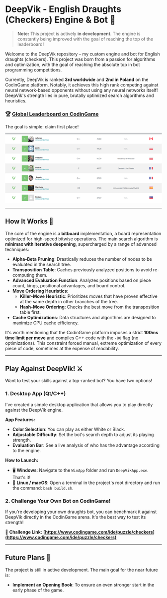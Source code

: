 # DeepVik - English Draughts (Checkers) Engine & Bot 🤖

> **Note:** This project is actively **in development**. The engine is constantly being improved with the goal of reaching the top of the leaderboard!

Welcome to the DeepVik repository – my custom engine and bot for English draughts (checkers). This project was born from a passion for algorithms and optimization, with the goal of reaching the absolute top in bot programming competitions.

Currently, DeepVik is ranked **3rd worldwide** and **2nd in Poland** on the CodinGame platform. Notably, it achieves this high rank competing against neural network-based opponents without using any neural networks itself! DeepVik's strength lies in pure, brutally optimized search algorithms and heuristics.

### 🏆 [Global Leaderboard on CodinGame](https://www.codingame.com/multiplayer/bot-programming/checkers/leaderboard)
The goal is simple: claim first place!

[![Global Leaderboard](pic.png)](https://www.codingame.com/multiplayer/bot-programming/checkers/leaderboard)

---

## How It Works 🧠

The core of the engine is a **bitboard** implementation, a board representation optimized for high-speed bitwise operations. The main search algorithm is **minimax with iterative deepening**, supercharged by a range of advanced techniques:

* **Alpha-Beta Pruning**: Drastically reduces the number of nodes to be evaluated in the search tree.
* **Transposition Table**: Caches previously analyzed positions to avoid re-computing them.
* **Advanced Evaluation Function**: Analyzes positions based on piece count, kings, positional advantages, and board control.
* **Move Ordering Heuristics**:
    * **Killer-Move Heuristic**: Prioritizes moves that have proven effective at the same depth in other branches of the tree.
    * **Hash-Move Ordering**: Checks the best move from the transposition table first.
* **Cache Optimizations**: Data structures and algorithms are designed to maximize CPU cache efficiency.

It's worth mentioning that the CodinGame platform imposes a strict **100ms time limit per move** and compiles C++ code with the `-O0` flag (no optimizations). This constraint forced manual, extreme optimization of every piece of code, sometimes at the expense of readability.

---

## Play Against DeepVik! ⚔️

Want to test your skills against a top-ranked bot? You have two options!

### 1. Desktop App (Qt/C++)

I've created a simple desktop application that allows you to play directly against the DeepVik engine.

**App Features:**
* **Color Selection**: You can play as either White or Black.
* **Adjustable Difficulty**: Set the bot's search depth to adjust its playing strength.
* **Evaluation Bar**: See a live analysis of who has the advantage according to the engine.

**How to Launch:**
* 🖥️ **Windows**: Navigate to the `WinApp` folder and run `DeepVikApp.exe`. That's it!
* 🐧 **Linux / macOS**: Open a terminal in the project's root directory and run the command: `bash build.sh`.

### 2. Challenge Your Own Bot on CodinGame!

If you're developing your own draughts bot, you can benchmark it against DeepVik directly in the CodinGame arena. It's the best way to test its strength!

🔗 **Challenge Link:** **[https://www.codingame.com/ide/puzzle/checkers](https://www.codingame.com/ide/puzzle/checkers)**

---

## Future Plans 🚀

The project is still in active development. The main goal for the near future is:
* **Implement an Opening Book**: To ensure an even stronger start in the early phase of the game.